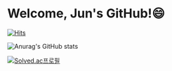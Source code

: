 # Welcome, Jun's GitHub!😄
[![Hits](https://hits.seeyoufarm.com/api/count/incr/badge.svg?url=https%3A%2F%2Fgithub.com%2FHyeonJuun&count_bg=%23FFB0B0&title_bg=%23EB7C7C&icon=&icon_color=%23E7E7E7&title=hits&edge_flat=false)](https://hits.seeyoufarm.com)

<!--
**HyeonJuun/HyeonJuun** is a ✨ _special_ ✨ repository because its `README.md` (this file) appears on your GitHub profile.

Here are some ideas to get you started:

- 🔭 I’m currently working on ...
- 🌱 I’m currently learning ...
- 👯 I’m looking to collaborate on ...
- 🤔 I’m looking for help with ...
- 💬 Ask me about ...
- 📫 How to reach me: ...
- 😄 Pronouns: ...
- ⚡ Fun fact: ...
-->
![Anurag's GitHub stats](https://github-readme-stats.vercel.app/api?username=HyeonJuun&show_icons=true&theme=onedark)

[![Solved.ac프로필](http://mazassumnida.wtf/api/v2/generate_badge?boj=rnclf1005)](https://solved.ac/rnclf1005/)

